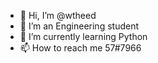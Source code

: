 - 👋 Hi, I’m @wtheed
- 👀 I’m an Engineering student
- 🌱 I’m currently learning Python
- 📫 How to reach me 57#7966

<!---
wtheed/wtheed is a ✨ special ✨ repository because its `README.md` (this file) appears on your GitHub profile.
You can click the Preview link to take a look at your changes.
--->
